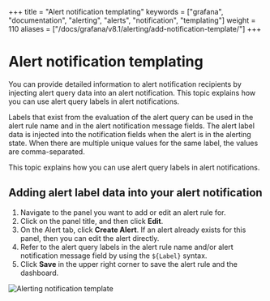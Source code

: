 +++
title = "Alert notification templating"
keywords = ["grafana", "documentation", "alerting", "alerts", "notification", "templating"]
weight = 110
aliases = ["/docs/grafana/v8.1/alerting/add-notification-template/"]
+++

# Alert notification templating

You can provide detailed information to alert notification recipients by injecting alert query data into an alert notification. This topic explains how you can use alert query labels in alert notifications.

Labels that exist from the evaluation of the alert query can be used in the alert rule name and in the alert notification message fields. The alert label data is injected into the notification fields when the alert is in the alerting state. When there are multiple unique values for the same label, the values are comma-separated.

This topic explains how you can use alert query labels in alert notifications.

## Adding alert label data into your alert notification

1. Navigate to the panel you want to add or edit an alert rule for.
1. Click on the panel title, and then click **Edit**.
1. On the Alert tab, click **Create Alert**. If an alert already exists for this panel, then you can edit the alert directly.
1. Refer to the alert query labels in the alert rule name and/or alert notification message field by using the `${Label}` syntax.
1. Click **Save** in the upper right corner to save the alert rule and the dashboard.

![Alerting notification template](/static/img/docs/alerting/alert-notification-template-7-4.png)
